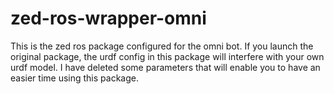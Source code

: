# zed-ros-wrapper-omni
This is the zed ros package configured for the omni bot. If you launch the original package, the urdf config in this package will interfere with your own urdf model. I have deleted some parameters that will enable you to have an easier time using this package.
